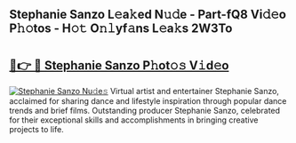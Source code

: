## Stephanie Sanzo L𝚎a𝚔ed N𝚞𝚍e - Part-fQ8 Vi𝚍𝚎o P𝚑𝚘tos - H𝚘𝚝 O𝚗𝚕yf𝚊ns L𝚎a𝚔s 2W3To

# <h2><a href="http://kf2397.oniu.top/?m=Stephanie+Sanzo">🔗👉 🔴 Stephanie Sanzo P𝚑ot𝚘𝚜 V𝚒d𝚎o</a></h2>

[![Stephanie Sanzo Nu𝚍e𝚜](https://i.imgur.com/0qMVB7G.gif)](http://kf2397.oniu.top/?m=Stephanie+Sanzo)
Virtual artist and entertainer Stephanie Sanzo, acclaimed for sharing dance and lifestyle inspiration through popular dance trends and brief films. Outstanding producer Stephanie Sanzo, celebrated for their exceptional skills and accomplishments in bringing creative projects to life.  
